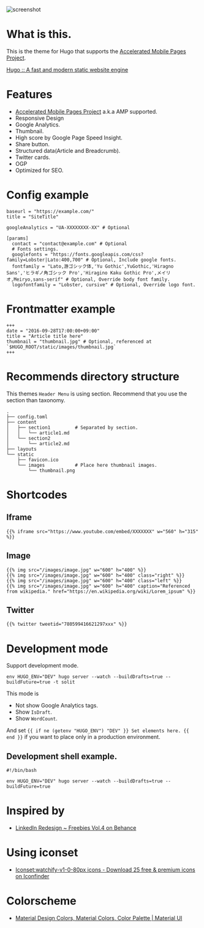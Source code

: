 ![screenshot](https://raw.githubusercontent.com/dim0627/hugo_theme_solit/master/images/screenshot.png)

# What is this.

This is the theme for Hugo that supports the [Accelerated Mobile Pages Project](https://www.ampproject.org/).

[Hugo :: A fast and modern static website engine](https://gohugo.io/)

# Features

* [Accelerated Mobile Pages Project](https://www.ampproject.org/) a.k.a AMP supported.
* Responsive Design
* Google Analytics.
* Thumbnail.
* High score by Google Page Speed Insight.
* Share button.
* Structured data(Article and Breadcrumb).
* Twitter cards.
* OGP
* Optimized for SEO.

# Config example

```
baseurl = "https://example.com/"
title = "SiteTitle"

googleAnalytics = "UA-XXXXXXXX-XX" # Optional

[params]
  contact = "contact@example.com" # Optional
  # Fonts settings.
  googlefonts = "https://fonts.googleapis.com/css?family=Lobster|Lato:400,700" # Optional, Include google fonts.
  fontfamily = "Lato,游ゴシック体,'Yu Gothic',YuGothic,'Hiragno Sans','ヒラギノ角ゴシック Pro','Hiragino Kaku Gothic Pro',メイリオ,Meiryo,sans-serif" # Optional, Override body font family.
  logofontfamily = "Lobster, cursive" # Optional, Override logo font.
```

# Frontmatter example

```
+++
date = "2016-09-28T17:00:00+09:00"
title = "Article title here"
thumbnail = "thumbnail.jpg" # Optional, referenced at `$HUGO_ROOT/static/images/thumbnail.jpg`
+++
```

# Recommends directory structure

This themes `Header Menu` is using section.
Recommend that you use the section than taxonomy.

```
.
├── config.toml
├── content
│   ├── section1         # Separated by section.
│   │   └── article1.md
│   └── section2
│       └── article2.md
├── layouts
└── static
    ├── favicon.ico
    └── images           # Place here thumbnail images.
        └── thumbnail.png
```

# Shortcodes

## Iframe

```
{{% iframe src="https://www.youtube.com/embed/XXXXXXX" w="560" h="315" %}}
```

## Image

```
{{% img src="/images/image.jpg" w="600" h="400" %}}
{{% img src="/images/image.jpg" w="600" h="400" class="right" %}}
{{% img src="/images/image.jpg" w="600" h="400" class="left" %}}
{{% img src="/images/image.jpg" w="600" h="400" caption="Referenced from wikipedia." href="https://en.wikipedia.org/wiki/Lorem_ipsum" %}}
```

## Twitter

```
{{% twitter tweetid="780599416621297xxx" %}}
```

# Development mode

Support development mode.

```
env HUGO_ENV="DEV" hugo server --watch --buildDrafts=true --buildFuture=true -t solit
```

This mode is

* Not show Google Analytics tags.
* Show `IsDraft`.
* Show `WordCount`.

And set `{{ if ne (getenv "HUGO_ENV") "DEV" }} Set elements here. {{ end }}` if you want to place only in a production environment.

## Development shell example.

```
#!/bin/bash

env HUGO_ENV="DEV" hugo server --watch --buildDrafts=true --buildFuture=true
```

# Inspired by

* [LinkedIn Redesign ~ Freebies Vol\.4 on Behance](https://www.behance.net/gallery/42205705/LinkedIn-Redesign-Freebies-Vol4)

# Using iconset

* [Iconset:watchify\-v1\-0\-80px icons \- Download 25 free & premium icons on Iconfinder](https://www.iconfinder.com/iconsets/watchify-v1-0-80px)

# Colorscheme

* [Material Design Colors, Material Colors, Color Palette \| Material UI](https://www.materialui.co/colors)

